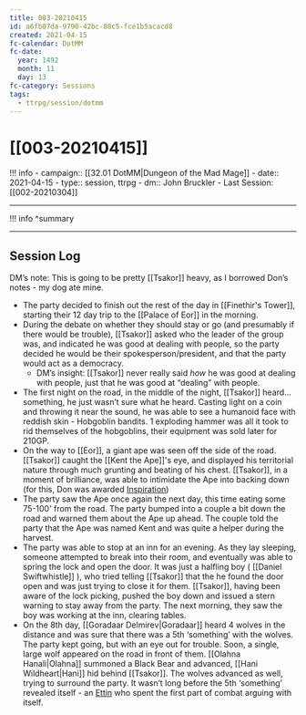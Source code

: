 ```yaml
---
title: 003-20210415
id: a6fb07da-9790-42bc-88c5-fce1b5acacd8
created: 2021-04-15
fc-calendar: DotMM
fc-date:
  year: 1492
  month: 11
  day: 13
fc-category: Sessions
tags:
  - ttrpg/session/dotmm
---
```


# [[003-20210415]]

!!! info
    - campaign:: [[32.01 DotMM|Dungeon of the Mad Mage]]
    - date:: 2021-04-15
    - type:: session, ttrpg
    - dm:: John Bruckler
    - Last Session: [[002-20210304]]


---
!!! info
    ^summary

---


## Session Log

DM’s note: This is going to be pretty [[Tsakor]] heavy, as I borrowed Don’s notes - my dog ate mine.

- The party decided to finish out the rest of the day in [[Finethir's Tower]], starting their 12 day trip to the [[Palace of Eor]] in the morning.
- During the debate on whether they should stay or go (and presumably if there would be trouble), [[Tsakor]] asked who the leader of the group was, and indicated he was good at dealing with people, so the party decided he would be their spokesperson/president, and that the party would act as a democracy.
	- DM’s insight: [[Tsakor]] never really said _how_ he was good at dealing with people, just that he was good at “dealing” with people.
- The first night on the road, in the middle of the night, [[Tsakor]] heard… something, he just wasn’t sure what he heard. Casting light on a coin and throwing it near the sound, he was able to see a humanoid face with reddish skin - Hobgoblin bandits. 1 exploding hammer was all it took to rid themselves of the hobgoblins, their equipment was sold later for 210GP.
- On the way to [[Eor]], a giant ape was seen off the side of the road. [[Tsakor]] caught the [[Kent the Ape]]'s eye, and displayed his territorial nature through much grunting and beating of his chest. [[Tsakor]], in a moment of brilliance, was able to intimidate the Ape into backing down (for this, Don was awarded [Inspiration](https://www.dndbeyond.com/sources/phb/personality-and-background#Inspiration))
- The party saw the Ape once again the next day, this time eating some 75-100' from the road. The party bumped into a couple a bit down the road and warned them about the Ape up ahead. The couple told the party that the Ape was named Kent and was quite a helper during the harvest.
- The party was able to stop at an inn for an evening. As they lay sleeping, someone attempted to break into their room, and eventually was able to spring the lock and open the door. It was just a halfling boy (  [[Daniel Swiftwhistle]] ), who tried telling [[Tsakor]] that the he found the door open and was just trying to close it for them. [[Tsakor]], having been aware of the lock picking, pushed the boy down and issued a stern warning to stay away from the party. The next morning, they saw the boy was working at the inn, clearing tables.
- On the 8th day, [[Goradaar Delmirev|Goradaar]] heard 4 wolves in the distance and was sure that there was a 5th ‘something’ with the wolves. The party kept going, but with an eye out for trouble. Soon, a single, large wolf appeared on the road in front of them. [[Olahna Hanali|Olahna]] summoned a Black Bear and advanced, [[Hani Wildheart|Hani]] hid behind [[Tsakor]]. The wolves advanced as well, trying to surround the party. It wasn’t long before the 5th ‘something’ revealed itself - an [Ettin](https://ddb.ac/monsters/Ettin) who spent the first part of combat arguing with itself.

